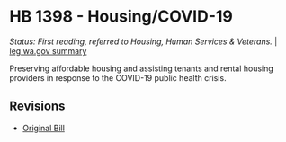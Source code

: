 # HB 1398 - Housing/COVID-19
*Status: First reading, referred to Housing, Human Services & Veterans.* | [leg.wa.gov summary](https://app.leg.wa.gov/billsummary?BillNumber=1398&Year=2021)

Preserving affordable housing and assisting tenants and rental housing providers in response to the COVID-19 public health crisis.

## Revisions
* [Original Bill](1/)